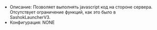 + Описание: Позволяет выполнять javascript код на стороне сервера. Отсутствует ограничение функций, как это было в SashokLauncherV3.
+ Конфигурация: NONE
